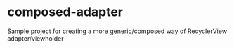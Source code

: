 # composed-adapter
Sample project for creating a more generic/composed way of RecyclerView adapter/viewholder
